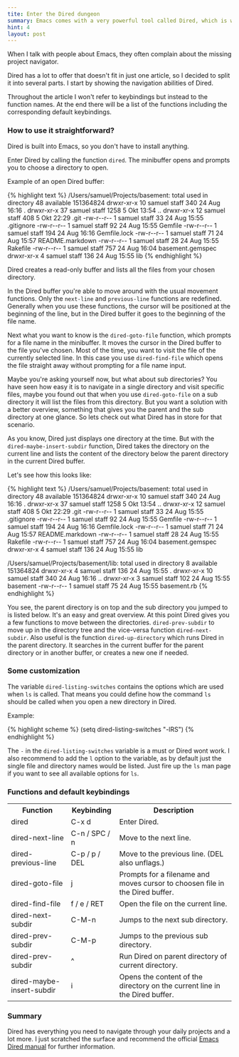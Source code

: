 ```yaml
---
tite: Enter the Dired dungeon
summary: Emacs comes with a very powerful tool called Dired, which is way more than just a directory navigator.
hint: 4
layout: post
---
```

When I talk with people about Emacs, they often complain about
the missing project navigator.

Dired has a lot to offer that doesn't fit in just one article, so
I decided to split it into several parts. I start by showing the
navigation abilities of Dired.

Throughout the article I won't refer to keybindings but instead to the
function names. At the end there will be a list of the functions
including the corresponding default keybindings.

### How to use it straightforward?

Dired is built into Emacs, so you don't have to install anything.

Enter Dired by calling the function `dired`. The minibuffer opens and prompts you to choose a directory to open.

Example of an open Dired buffer:

{% highlight text %}
  /Users/samuel/Projects/basement:
  total used in directory 48 available 151364824
  drwxr-xr-x  10 samuel  staff   340 24 Aug 16:16 .
  drwxr-xr-x  37 samuel  staff  1258  5 Okt 13:54 ..
  drwxr-xr-x  12 samuel  staff   408  5 Okt 22:29 .git
  -rw-r--r--   1 samuel  staff    33 24 Aug 15:55 .gitignore
  -rw-r--r--   1 samuel  staff    92 24 Aug 15:55 Gemfile
  -rw-r--r--   1 samuel  staff   194 24 Aug 16:16 Gemfile.lock
  -rw-r--r--   1 samuel  staff    71 24 Aug 15:57 README.markdown
  -rw-r--r--   1 samuel  staff    28 24 Aug 15:55 Rakefile
  -rw-r--r--   1 samuel  staff   757 24 Aug 16:04 basement.gemspec
  drwxr-xr-x   4 samuel  staff   136 24 Aug 15:55 lib
{% endhighlight %}

Dired creates a read-only buffer and lists all the files
from your chosen directory.

In the Dired buffer you're able to move around with the usual
movement functions. Only the `next-line` and `previous-line` functions are
redefined. Generally when you use these functions, the cursor will be
positioned at the beginning of the line, but in the Dired buffer it
goes to the beginning of the file name.

Next what you want to know is the `dired-goto-file` function, which
prompts for a file name in the minibuffer. It moves the cursor in the
Dired buffer to the file you've chosen. Most of the time, you want to
visit the file of the currently selected line. In this case you use
`dired-find-file` which opens the file straight away without prompting
for a file name input.

Maybe you're asking yourself now, but what about
sub directories? You have seen how easy it is to navigate in a single
directory and visit specific files, maybe you found out that when you
use `dired-goto-file` on a sub directory it will list the files from
this directory. But you want a solution with a better overview,
something that gives you the parent and the sub directory at one glance.
So lets check out what Dired has in store for that scenario.

As you know, Dired just displays one directory at the time. But with
the `dired-maybe-insert-subdir` function, Dired takes the directory
on the current line and lists the content of the directory below
the parent directory in the current Dired buffer.

Let's see how this looks like:

{% highlight text %}
  /Users/samuel/Projects/basement:
  total used in directory 48 available 151364824
  drwxr-xr-x  10 samuel  staff   340 24 Aug 16:16 .
  drwxr-xr-x  37 samuel  staff  1258  5 Okt 13:54 ..
  drwxr-xr-x  12 samuel  staff   408  5 Okt 22:29 .git
  -rw-r--r--   1 samuel  staff    33 24 Aug 15:55 .gitignore
  -rw-r--r--   1 samuel  staff    92 24 Aug 15:55 Gemfile
  -rw-r--r--   1 samuel  staff   194 24 Aug 16:16 Gemfile.lock
  -rw-r--r--   1 samuel  staff    71 24 Aug 15:57 README.markdown
  -rw-r--r--   1 samuel  staff    28 24 Aug 15:55 Rakefile
  -rw-r--r--   1 samuel  staff   757 24 Aug 16:04 basement.gemspec
  drwxr-xr-x   4 samuel  staff   136 24 Aug 15:55 lib

  /Users/samuel/Projects/basement/lib:
  total used in directory 8 available 151364824
  drwxr-xr-x   4 samuel  staff  136 24 Aug 15:55 .
  drwxr-xr-x  10 samuel  staff  340 24 Aug 16:16 ..
  drwxr-xr-x   3 samuel  staff  102 24 Aug 15:55 basement
  -rw-r--r--   1 samuel  staff   75 24 Aug 15:55 basement.rb
{% endhighlight %}

You see, the parent directory is on top and the sub directory you jumped
to is listed below. It's an easy and great overview. At this point
Dired gives you a few functions to move between the
directories. `dired-prev-subdir` to move up in the directory tree and the
vice-versa function `dired-next-subdir`. Also useful is
the function `dired-up-directory` which runs Dired in the parent
directory. It searches in the current buffer for the parent directory or
in another buffer, or creates a new one if needed.

### Some customization

The variable `dired-listing-switches` contains the options which are
used when `ls` is called. That means you could define how the command
`ls` should be called when you open a new directory in Dired.

Example:

{% highlight scheme %}
(setq dired-listing-switches "-lRS")
{% endhighlight %}

The `-` in the `dired-listing-switches` variable is a must or Dired
wont work. I also recommend to add the `l` option to the variable, as
by default just the single file and directory names would be listed.
Just fire up the `ls` man page if you want to see all available
options for `ls`.

### Functions and default keybindings

<table class="function-list">
    <tr>
        <th class="functions">Function</th>
        <th>Keybinding</th>
        <th>Description</th>
    </tr>
    <tr>
        <td><span class="code">dired</span></td>
        <td><span class="code">C-x d</span></td>
        <td>Enter Dired.</td>
    </tr>
    <tr>
        <td><span class="code">dired-next-line</span></td>
        <td><span class="code">C-n / SPC / n</span></td>
        <td>Move to the next line.</td>
    </tr>
    <tr>
        <td><span class="code">dired-previous-line</span></td>
        <td><span class="code">C-p / p / DEL</span></td>
        <td>Move to the previous line. (<span class="code">DEL</span> also unflags.)</td>
    </tr>
    <tr>
        <td><span class="code">dired-goto-file</span></td>
        <td><span class="code">j</span></td>
        <td>Prompts for a filename and moves cursor to choosen file in
    the Dired buffer.</td>
    </tr>
    <tr>
        <td><span class="code">dired-find-file</span></td>
        <td><span class="code">f / e / RET</span></td>
        <td>Open the file on the current line.</td>
    </tr>
    <tr>
        <td><span class="code">dired-next-subdir</span></td>
        <td><span class="code">C-M-n</span></td>
        <td>Jumps to the next sub directory.</td>
    </tr>
    <tr>
        <td><span class="code">dired-prev-subdir</span></td>
        <td><span class="code">C-M-p</span></td>
        <td>Jumps to the previous sub directory.</td>
    </tr>
    <tr>
        <td><span class="code">dired-prev-subdir</span></td>
        <td><span class="code">^</span></td>
        <td>Run Dired on parent directory of current directory.</td>
    </tr>
    <tr>
        <td><span class="code">dired-maybe-insert-subdir</span></td>
        <td><span class="code">i</span></td>
        <td>Opens the content of the directory on the current line in the Dired buffer.</td>
    </tr>
</table>

### Summary

Dired has everything you need to navigate through your daily projects
and a lot more. I just scratched the surface and recommend the
official [Emacs Dired manual](http://www.gnu.org/s/libtool/manual/emacs/Dired.html#Dired)
for further information.
